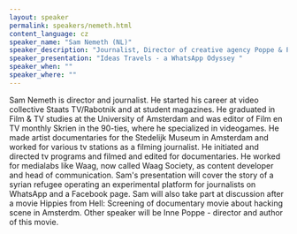 ```yaml
---
layout: speaker
permalink: speakers/nemeth.html
content_language: cz
speaker_name: "Sam Nemeth (NL)"
speaker_description: "Journalist, Director of creative agency Poppe & Partners"
speaker_presentation: "Ideas Travels - a WhatsApp Odyssey "
speaker_when: ""
speaker_where: ""
---
```

Sam Nemeth is director and journalist. He started his career at video collective Staats TV/Rabotnik and at student magazines. He graduated in Film & TV studies at the University of Amsterdam and was editor of  Film en TV monthly Skrien in the 90-ties, where he specialized in videogames. He made artist documentaries for the Stedelijk Museum in Amsterdam and worked for various tv stations as a filming journalist. He initiated and directed tv programs and filmed and edited for documentaries. He worked for medialabs like Waag, now called Waag Society, as content developer and head of communication. Sam's presentation will cover the story of a syrian refugee operating an experimental platform for journalists on WhatsApp and a Facebook page. Sam will also take part at discussion after a movie Hippies from Hell: Screening of documentary movie about hacking scene in Amsterdm. Other speaker will be Inne Poppe - director and author of this movie. 
